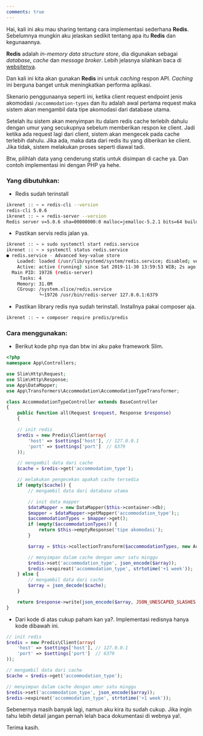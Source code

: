 ```yaml
---
comments: true
---
```


Hai, kali ini aku mau sharing tentang cara implementasi sederhana **Redis**. Sebelumnya mungkin aku jelaskan sedikit tentang apa itu **Redis** dan kegunaannya.

**Redis** adalah _in-memory data structure store_, dia digunakan sebagai _database_, _cache_ dan _message broker_. Lebih jelasnya silahkan baca di <a href="https://redis.io/" target="_blank">websitenya</a>.

Dan kali ini kita akan gunakan **Redis** ini untuk _caching_ respon API. _Caching_ ini berguna banget untuk meningkatkan performa aplikasi.

Skenario penggunaanya seperti ini, ketika client request endpoint jenis akomodasi `/accommodation-types` dan itu adalah awal pertama request maka sistem akan mengambil data tipe akomodasi dari database utama.

Setelah itu sistem akan menyimpan itu dalam redis cache terlebih dahulu dengan umur yang secukupnya sebelum memberikan respon ke client. Jadi ketika ada request lagi dari client, sistem akan mengecek pada cache terlebih dahulu. Jika ada, maka data dari redis itu yang diberikan ke client. Jika tidak, sistem melakukan proses seperti diawal tadi.

Btw, pilihlah data yang cenderung statis untuk disimpan di cache ya. Dan contoh implementasi ini dengan PHP ya hehe.

### Yang dibutuhkan:
- Redis sudah terinstall

```bash
ikrenet :: ~ » redis-cli --version                                                                                                    
redis-cli 5.0.6
ikrenet :: ~ » redis-server --version
Redis server v=5.0.6 sha=00000000:0 malloc=jemalloc-5.2.1 bits=64 build=862f233732e771fd
```

- Pastikan servis redis jalan ya.

```bash
ikrenet :: ~ » sudo systemctl start redis.service
ikrenet :: ~ » systemctl status redis.service
● redis.service - Advanced key-value store
    Loaded: loaded (/usr/lib/systemd/system/redis.service; disabled; vendor preset: disabled)
    Active: active (running) since Sat 2019-11-30 13:59:53 WIB; 2s ago
  Main PID: 19726 (redis-server)
     Tasks: 4
    Memory: 31.0M
    CGroup: /system.slice/redis.service
            └─19726 /usr/bin/redis-server 127.0.0.1:6379

```

- Pastikan library redis nya sudah terinstall. Installnya pakai composer aja.

```bash
ikrenet :: ~ » composer require predis/predis
```

### Cara menggunakan:
- Berikut kode php nya dan btw ini aku pake framework Slim.

```php
<?php
namespace App\Controllers;

use Slim\Http\Request;
use Slim\Http\Response;
use App\DataMapper;
use App\Transformers\Accommodation\AccommodationTypeTransformer;

class AccommodationTypeController extends BaseController
{
    public function all(Request $request, Response $response)
    {

    // init redis
    $redis = new Predis\Client(array(
        'host' => $settings['host'], // 127.0.0.1
        'port' => $settings['port']  // 6379
    ));

    // mengambil data dari cache
    $cache = $redis->get('accommodation_type');

    // melakukan pengecekan apakah cache tersedia
    if (empty($cache)) {
        // mengambil data dari database utama

        // init data mapper
        $dataMapper = new DataMapper($this->container->db);
        $mapper = $dataMapper->getMapper('accommodation_type');;
        $accommodationTypes = $mapper->get();
        if (empty($accommodationTypes)) {
            return $this->emptyResponse('tipe akomodasi');
        }

        $array = $this->collectionTransform($accommodationTypes, new AccommodationTypeTransformer);

        // menyimpan dalam cache dengan umur satu minggu
        $redis->set('accommodation_type', json_encode($array));
        $redis->expireat('accommodation_type', strtotime('+1 week'));
    } else {
        // mengambil data dari cache
        $array = json_decode($cache);
    }

    return $response->write(json_encode($array, JSON_UNESCAPED_SLASHES | JSON_PRETTY_PRINT));
}

```

- Dari kode di atas cukup paham kan ya?. Implementasi redisnya hanya kode dibawah ini.

```php
// init redis
$redis = new Predis\Client(array(
    'host' => $settings['host'], // 127.0.0.1
    'port' => $settings['port']  // 6379
));

// mengambil data dari cache
$cache = $redis->get('accommodation_type');

// menyimpan dalam cache dengan umur satu minggu
$redis->set('accommodation_type', json_encode($array));
$redis->expireat('accommodation_type', strtotime('+1 week'));
```

Sebenernya masih banyak lagi, namun aku kira itu sudah cukup. Jika ingin tahu lebih detail jangan pernah lelah baca dokumentasi di webnya ya!.

Terima kasih.
